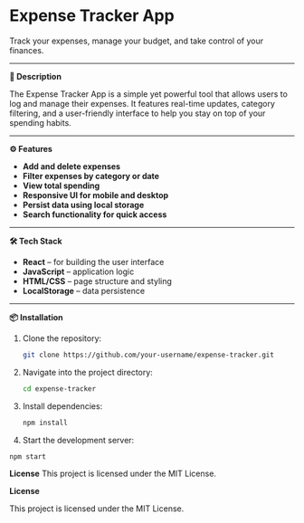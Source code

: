 # Expense Tracker App

Track your expenses, manage your budget, and take control of your finances.

---

**📝 Description**

The Expense Tracker App is a simple yet powerful tool that allows users to log and manage their expenses. It features real-time updates, category filtering, and a user-friendly interface to help you stay on top of your spending habits.

---

**⚙️ Features**

- **Add and delete expenses**
- **Filter expenses by category or date**
- **View total spending**
- **Responsive UI for mobile and desktop**
- **Persist data using local storage**
- **Search functionality for quick access**

---

**🛠 Tech Stack**

- **React** – for building the user interface  
- **JavaScript** – application logic  
- **HTML/CSS** – page structure and styling  
- **LocalStorage** – data persistence  

---

**📦 Installation**

1. Clone the repository:
   ```bash
   git clone https://github.com/your-username/expense-tracker.git

2. Navigate into the project directory:
   ```bash
   cd expense-tracker
3. Install dependencies:
   ```bash
   npm install
4. Start the development server:
  ```bash
npm start
```
**License**
This project is licensed under the MIT License.





 **License**

This project is licensed under the MIT License.

